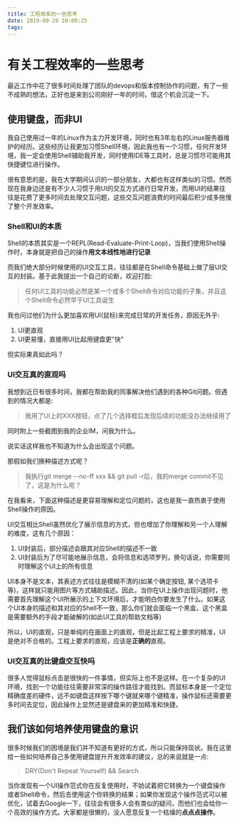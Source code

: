 ```yaml
---
title: 工程效率的一些思考
date: 2019-09-28 10:00:25
tags:
---
```


# 有关工程效率的一些思考

最近工作中花了很多时间处理了团队的devops和版本控制协作的问题，有了一些不成熟的想法，正好也是来到公司刚好一年的时间，借这个机会沉淀一下。

## 使用键盘，而非UI

我自己使用过一年的Linux作为主力开发环境，同时也有3年左右的Linux服务器维护的经历。这些经历让我更加习惯Shell环境，因此我也有一个习惯，任何开发环境，我一定会使用Shell辅助我开发，同时使用IDE等工具时，总是习惯尽可能用其快捷键位进行操作。

很有意思的是，我在大学期间认识的一部分朋友，大都也有这样类似的习惯。然而现在我身边还是有不少人习惯于用UI的交互方式进行日常开发，而用UI的结果往往是花费了更多时间去处理交互问题，这些交互问题浪费的时间最后积少成多拖慢了整个开发效率。


### Shell和UI的本质

Shell的本质其实是一个REPL(Read-Evaluate-Print-Loop)，当我们使用Shell操作时，本身就是把自己的操作**用文本线性地进行记录**

而我们绝大部分时候使用的UI交互工具，往往都是在Shell命令基础上做了层UI交互的封装。基于此我提出一个自己的论断，欢迎打脸:

> 任何UI工具的功能必然是某一个或多个Shell命令对应功能的子集，并且这个Shell命令必然早于UI工具诞生

我也问过他们为什么更加喜欢用UI(鼠标)来完成日常的开发任务，原因无外乎:

1. UI更直观
2. UI更易懂，直接用UI比起用键盘更"快"

但实际果真如此吗？


### UI交互真的直观吗

我想到近日有很多时间，我都在帮助我的同事解决他们遇到的各种Git问题。但遇到的情况大都是:

> 我用了UI上的XXX按钮，点了几个选择框后发现后续的功能没办法继续用了

同时附上一些截图到我的企业IM，问我为什么。

说实话这样我也不知道为什么会出现这个问题。

那假如我们换种描述方式呢？

> 我执行git merge --no-ff xxx && git pull -r后，我的merge commit不见了，这是为什么呢？


在我看来，下面这种描述是更容易理解和定位问题的，这也是我一直热衷于使用Shell操作的原因。

UI交互相比Shell虽然优化了展示信息的方式，但也增加了你理解和另一个人理解的难度，这有几个原因：

1. UI封装后，部分描述会跟其对应Shell的描述不一致
2. UI封装后为了尽可能地展示信息，会将信息和选项罗列，换句话说，你需要同时理解这个UI上的所有信息

UI本身不是文本，其表述方式往往是模糊不清的(如某个确定按钮, 某个选项卡等)，这样就只能用图片等方式辅助描述。因此，当你在UI上操作出现问题时，他需要首先理解这个UI所展示的上下文环境后，才能明白你要发生了什么。如果这个UI本身的描述和其对应的Shell不一致，那么你们就会面临一个黑盒，这个黑盒是需要额外的手段才能破解的(如此UI工具的帮助文档等)

所以，UI的直观，只是单纯的在画面上的直观，但是比起工程上要求的精准，UI是绝对不合格的。工程上要求的直观，应该是**正确的**直观。

### UI交互真的比键盘交互快吗

很多人觉得鼠标点击是很快的一件事情，但实际上也不是这样。在一个复杂的UI环境，找到一个功能往往需要非常深的操作路径才能找到。而鼠标本身是一个定位精确度差的硬件，远不如键盘这样按下哪个键就来哪个键精准，操作鼠标还需要更多时间去定位，因此操作上显然还是键盘来的更加精准和快捷。

## 我们该如何培养使用键盘的意识

很多时候我们的困境是我们并不知道有更好的方式，所以只能保持现状。我在这里给一些如何培养自己多使用键盘提升开发效率的建议，总的来说就是一点:

> DRY(Don't Repeat Yourself) && Search

当你发现有一个UI操作范式你在反复使用时，不妨试着把它转换为一个键盘操作或者Shell命令，然后去使用这个你转换的结果；如果你发现这个操作范式可以被优化，试着去Google一下，往往会有很多人会有类似的疑问，而他们也会给你一个高效的操作方式。大家都是很懒的，没人愿意反复一个枯燥的**点点点操作**。

